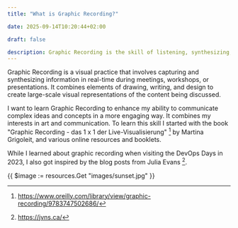 ```yaml
---
title: "What is Graphic Recording?"

date: 2025-09-14T10:20:44+02:00

draft: false

description: Graphic Recording is the skill of listening, synthesizing, and translating given information into a drawing.
---
```


Graphic Recording is a visual practice that involves capturing and synthesizing information in real-time during
meetings, workshops, or presentations. It combines elements of drawing, writing, and design to create large-scale visual
representations of the content being discussed.

I want to learn Graphic Recording to enhance my ability to communicate complex ideas and concepts in a more engaging
way. It combines my interests in art and communication. To learn this skill I started with the book "Graphic Recording -
das 1 x 1 der Live-Visualisierung" [^book] by Martina Grigoleit, and various online resources and booklets.

While I learned about graphic recording when visiting the DevOps Days in 2023, I also got inspired by the blog posts from
Julia Evans [^JuliaEvans]. 

[^JuliaEvans]: https://jvns.ca/
[^book]: https://www.oreilly.com/library/view/graphic-recording/9783747502686/

{{ $image := resources.Get "images/sunset.jpg" }}
